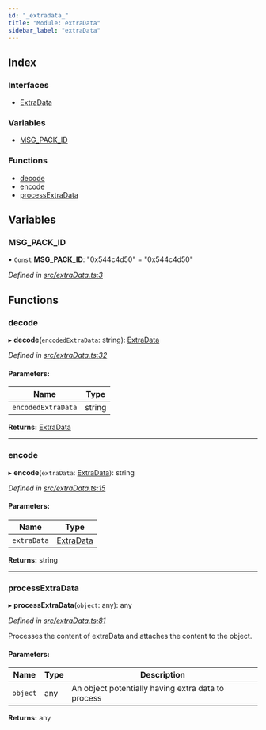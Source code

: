 ```yaml
---
id: "_extradata_"
title: "Module: extraData"
sidebar_label: "extraData"
---
```


## Index

### Interfaces

* [ExtraData](../interfaces/_extradata_.extradata.md)

### Variables

* [MSG\_PACK\_ID](_extradata_.md#msg_pack_id)

### Functions

* [decode](_extradata_.md#decode)
* [encode](_extradata_.md#encode)
* [processExtraData](_extradata_.md#processextradata)

## Variables

### MSG\_PACK\_ID

• `Const` **MSG\_PACK\_ID**: &#34;0x544c4d50&#34; = "0x544c4d50"

*Defined in [src/extraData.ts:3](https://github.com/trustlines-protocol/clientlib/blob/a897659/src/extraData.ts#L3)*

## Functions

### decode

▸ **decode**(`encodedExtraData`: string): [ExtraData](../interfaces/_extradata_.extradata.md)

*Defined in [src/extraData.ts:32](https://github.com/trustlines-protocol/clientlib/blob/a897659/src/extraData.ts#L32)*

#### Parameters:

Name | Type |
------ | ------ |
`encodedExtraData` | string |

**Returns:** [ExtraData](../interfaces/_extradata_.extradata.md)

___

### encode

▸ **encode**(`extraData`: [ExtraData](../interfaces/_extradata_.extradata.md)): string

*Defined in [src/extraData.ts:15](https://github.com/trustlines-protocol/clientlib/blob/a897659/src/extraData.ts#L15)*

#### Parameters:

Name | Type |
------ | ------ |
`extraData` | [ExtraData](../interfaces/_extradata_.extradata.md) |

**Returns:** string

___

### processExtraData

▸ **processExtraData**(`object`: any): any

*Defined in [src/extraData.ts:81](https://github.com/trustlines-protocol/clientlib/blob/a897659/src/extraData.ts#L81)*

Processes the content of extraData and attaches the content to the object.

#### Parameters:

Name | Type | Description |
------ | ------ | ------ |
`object` | any | An object potentially having extra data to process  |

**Returns:** any
